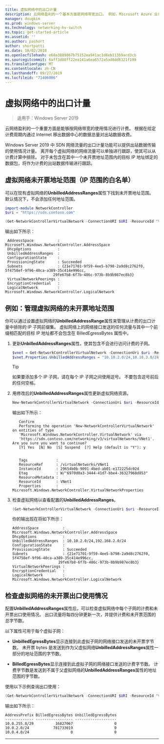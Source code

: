 ```yaml
---
title: 虚拟网络中的出口计量
description: 云网络盈利的一个基本方面是网络带宽出口。 例如，Microsoft Azure 业务模型中的出站数据传输。 根据在给定计费周期内通过 Internet 从 Azure 数据中心移出的数据总量对出站数据收费。
manager: dougkim
ms.prod: windows-server
ms.technology: networking-hv-switch
ms.topic: get-started-article
ms.assetid: ''
ms.author: pashort
author: shortpatti
ms.date: 10/02/2018
ms.openlocfilehash: e68a3889867b75152ea941ac1d8eb113b9acd3cb
ms.sourcegitcommit: 6aff3d88ff22ea141a6ea6572a5ad8dd6321f199
ms.translationtype: MT
ms.contentlocale: zh-CN
ms.lasthandoff: 09/27/2019
ms.locfileid: "71406006"
---
```

# <a name="egress-metering-in-a-virtual-network"></a>虚拟网络中的出口计量

>适用于：Windows Server 2019


云网络盈利的一个重要方面是能够按网络带宽的使用情况进行计费。 根据在给定计费周期内通过 Internet 移出数据中心的数据总量对出站数据收费。

Windows Server 2019 中 SDN 网络流量的出口计量功能可以提供出站数据传输的使用情况计量。 离开每个虚拟网络的网络流量可以单独进行跟踪，使其可以从计费计算中排除。 对于未包含在其中一个未开票地址范围内的目标 IP 地址绑定的数据包，将作为计费的出站数据传输进行跟踪。

## <a name="virtual-network-unbilled-address-ranges-whitelist-of-ip-ranges"></a>虚拟网络未开票地址范围（IP 范围的白名单）

可以在现有虚拟网络的**UnbilledAddressRanges**属性下找到未开票地址范围。 默认情况下，不会添加任何地址范围。

   ```PowerShell
   import-module NetworkController
   $uri = "https://sdn.contoso.com"

   (Get-NetworkControllerVirtualNetwork -ConnectionURI $URI -ResourceId "VNet1").properties
   ```

输出如下所示：
   ```
    AddressSpace           : Microsoft.Windows.NetworkController.AddressSpace
    DhcpOptions            :
    UnbilledAddressRanges  :
    ConfigurationState     :
    ProvisioningState      : Succeeded
    Subnets                : {21e71701-9f59-4ee5-b798-2a9d8c2762f0, 5f4758ef-9f96-40ca-a389-35c414e996cc,
                         29fe67b8-6f7b-486c-973b-8b9b987ec8b3}
    VirtualNetworkPeerings :
    EncryptionCredential   :
    LogicalNetwork         : Microsoft.Windows.NetworkController.LogicalNetwork
   ```


## <a name="example-manage-the-unbilled-address-ranges-of-a-virtual-network"></a>例如：管理虚拟网络的未开票地址范围

你可以通过设置虚拟网络的**UnbilledAddressRange**属性来管理从计费的出口计量中排除的 IP 子网前缀集。  虚拟网络上的网络接口发送的任何流量与其中一个前缀相匹配的目标 IP 地址都不会包含在 BilledEgressBytes 属性中。

1.  更新**UnbilledAddressRanges**属性，使其包含不会进行访问计费的子网。

    ```PowerShell
    $vnet = Get-NetworkControllerVirtualNetwork -ConnectionUri $uri -ResourceID "VNet1"
    $vnet.Properties.UnbilledAddressRanges = "10.10.2.0/24,10.10.3.0/24"
    ```

    >[!TIP]
    >如果要添加多个 IP 子网，请在每个 IP 子网之间使用逗号。  不要包含逗号前后的任何空格。

2.  用修改后的**UnbilledAddressRanges**属性更新虚拟网络资源。

    ```PowerShell
    New-NetworkControllerVirtualNetwork -ConnectionUri $uri -ResourceId "VNet1" -Properties $unbilled.Properties -PassInnerException
    ```

    输出如下所示：
      ```
         Confirm
         Performing the operation 'New-NetworkControllerVirtualNetwork' on entities of type
         'Microsoft.Windows.NetworkController.VirtualNetwork' via
         'https://sdn.contoso.com/networking/v3/virtualNetworks/VNet1'. Are you sure you want to continue?
         [Y] Yes  [N] No  [S] Suspend  [?] Help (default is "Y"): y


         Tags             :
         ResourceRef      : /virtualNetworks/VNet1
         InstanceId       : 29654b0b-9091-4bed-ab01-e172225dc02d
         Etag             : W/"6970d0a3-3444-41d7-bbe4-36327968d853"
         ResourceMetadata :
         ResourceId       : VNet1
         Properties       : Microsoft.Windows.NetworkController.VirtualNetworkProperties
      ```


3. 检查虚拟网络以查看配置的**UnbilledAddressRanges**。

   ```PowerShell
   (Get-NetworkControllerVirtualNetwork -ConnectionUri $uri -ResourceID "VNet1").properties
   ```

   你的输出现在将如下所示：
   ```
   AddressSpace           : Microsoft.Windows.NetworkController.AddressSpace
   DhcpOptions            :
   UnbilledAddressRanges  : 10.10.2.0/24,192.168.2.0/24
   ConfigurationState     :
   ProvisioningState      : Succeeded
   Subnets                : {21e71701-9f59-4ee5-b798-2a9d8c2762f0, 5f4758ef-9f96-40ca-a389-35c414e996cc,
                        29fe67b8-6f7b-486c-973b-8b9b987ec8b3}
   VirtualNetworkPeerings :
   EncryptionCredential   :
   LogicalNetwork         : Microsoft.Windows.NetworkController.LogicalNetwork
   ```

## <a name="check-the-billed-the-unbilled-egress-usage-of-a-virtual-network"></a>检查虚拟网络的未开票出口使用情况

配置**UnbilledAddressRanges**属性后，可以检查虚拟网络中每个子网的计费和未开票出口使用情况。 出口流量将每四分钟更新一次，并提供计费和未开票范围的总字节数。

以下属性可用于每个虚拟子网：

-   **UnbilledEgressBytes**显示连接到此虚拟子网的网络接口发送的未开票字节数。 未开票 bytes 是发送到作为父虚拟网络**UnbilledAddressRanges**属性一部分的地址范围的字节数。

-   **BilledEgressBytes**显示连接到此虚拟子网的网络接口发送的计费字节数。 计费字节数是发送到不属于父虚拟网络的**UnbilledAddressRanges**属性的地址范围的字节数。

使用以下示例查询出口使用：

```PowerShell
(Get-NetworkControllerVirtualNetwork -ConnectionURI $URI -ResourceId "VNet1").properties.subnets.properties | ft AddressPrefix,BilledEgressBytes,UnbilledEgressBytes
```

输出如下所示：
```
AddressPrefix BilledEgressBytes UnbilledEgressBytes
------------- ----------------- -------------------
10.0.255.8/29          16827067                   0
10.0.2.0/24           781733019                   0
10.0.4.0/24                   0                   0
```


---
